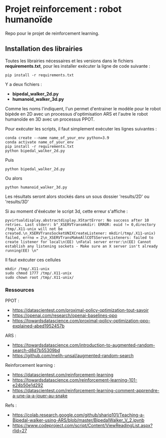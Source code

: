 # Projet reinforcement : robot humanoïde

Repo pour le projet de reinforcement learning. 

## Installation des librairies 

Toutes les librairies nécessaires et les versions dans le fichiers **requirements.txt**, pour les installer exécuter la ligne de code suivante : 

```
pip install -r requirements.txt
```


Y a deux fichiers : 
- **bipedal_walker_2d.py**
- **humanoid_walker_3d.py**

Comme les noms l'indiquent, l'un permet d'entrainer le modèle pour le robot bipède en 2D avec un processus d'optimisation ARS et l'autre le robot humanoïde en 3D avec un processus PPOT. 

Pour exécuter les scripts, il faut simplement exécuter les lignes suivantes :

```shell
conda create --name name_of_your_env python=3.9
conda activate name_of_your_env
pip install -r requirements.txt
python bipedal_walker_2d.py
```
Puis 

```
python bipedal_walker_2d.py
```

Ou alors

```
python humanoid_walker_3d.py
```

Les résultats seront alors stockés dans un sous dossier 'results/2D' ou 'results/3D'

Si au moment d'éxécuter le script 3d, cette erreur s'affiche : 

```
pyvirtualdisplay.abstractdisplay.XStartError: No success after 10 retries. Last stderr: b"_XSERVTransmkdir: ERROR: euid != 0,directory /tmp/.X11-unix will not be created.\n_XSERVTransSocketUNIXCreateListener: mkdir(/tmp/.X11-unix) failed, errno = 2\n_XSERVTransMakeAllCOTSServerListeners: failed to create listener for local\n(EE) \nFatal server error:\n(EE) Cannot establish any listening sockets - Make sure an X server isn't already running(EE) \n"
```

Il faut exécuter ces cellules

```
mkdir /tmp/.X11-unix
sudo chmod 1777 /tmp/.X11-unix
sudo chown root /tmp/.X11-unix/
```



### Ressources

PPOT :
- https://datascientest.com/proximal-policy-optimization-tout-savoir
- https://openai.com/research/openai-baselines-ppo
- https://towardsdatascience.com/proximal-policy-optimization-ppo-explained-abed1952457b

ARS :
- https://towardsdatascience.com/introduction-to-augmented-random-search-d8d7b55309bd
- https://github.com/melih-unsal/augmented-random-search
 
Reinforcement learning :
- https://datascientest.com/reinforcement-learning
- https://towardsdatascience.com/reinforcement-learning-101-e24b50e1d292
- https://datascientest.com/reinforcement-learning-comment-apprendre-a-une-ia-a-jouer-au-snake

Refs :
- https://colab.research.google.com/github/shariq101/Teaching-a-Bipedal-walker-using-ARS/blob/master/BipedalWalker_V_2.ipynb
- https://www.codeproject.com/script/Content/ViewReadingList.aspx?rlid=27

    



